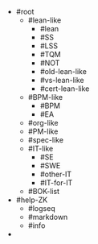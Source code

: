 - #root
	- #lean-like
		- #lean
		- #SS
		- #LSS
		- #TQM
		- #NOT
		- #old-lean-like
		- #vs-lean-like
		- #cert-lean-like
	- #BPM-like
		- #BPM
		- #EA
	- #org-like
	- #PM-like
	- #spec-like
	- #IT-like
		- #SE
		- #SWE
		- #other-IT
		- #IT-for-IT
	- #BOK-list
- #help-ZK
	- #logseq
	- #markdown
	- #info
-